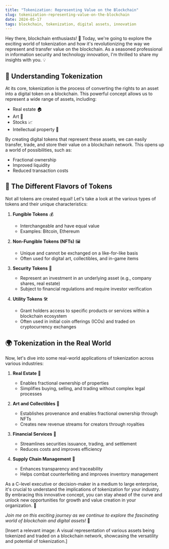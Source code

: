 ```yaml
---
title: "Tokenization: Representing Value on the Blockchain"
slug: tokenization-representing-value-on-the-blockchain
date: 2024-05-17
tags: blockchain, tokenization, digital assets, innovation
---
```


Hey there, blockchain enthusiasts! 🚀 Today, we're going to explore the exciting world of tokenization and how it's revolutionizing the way we represent and transfer value on the blockchain. As a seasoned professional in information security and technology innovation, I'm thrilled to share my insights with you. 💡

## 🌟 Understanding Tokenization

At its core, tokenization is the process of converting the rights to an asset into a digital token on a blockchain. This powerful concept allows us to represent a wide range of assets, including:

- Real estate 🏠
- Art 🎨
- Stocks 📈
- Intellectual property 💭

By creating digital tokens that represent these assets, we can easily transfer, trade, and store their value on a blockchain network. This opens up a world of possibilities, such as:

- Fractional ownership
- Improved liquidity
- Reduced transaction costs

## 🔑 The Different Flavors of Tokens

Not all tokens are created equal! Let's take a look at the various types of tokens and their unique characteristics:

1. **Fungible Tokens** 💰
   - Interchangeable and have equal value
   - Examples: Bitcoin, Ethereum

2. **Non-Fungible Tokens (NFTs)** 🖼️
   - Unique and cannot be exchanged on a like-for-like basis
   - Often used for digital art, collectibles, and in-game items

3. **Security Tokens** 🔐
   - Represent an investment in an underlying asset (e.g., company shares, real estate)
   - Subject to financial regulations and require investor verification

4. **Utility Tokens** 🛠️
   - Grant holders access to specific products or services within a blockchain ecosystem
   - Often used in initial coin offerings (ICOs) and traded on cryptocurrency exchanges

## 🌍 Tokenization in the Real World

Now, let's dive into some real-world applications of tokenization across various industries:

1. **Real Estate** 🏰
   - Enables fractional ownership of properties
   - Simplifies buying, selling, and trading without complex legal processes

2. **Art and Collectibles** 🎨
   - Establishes provenance and enables fractional ownership through NFTs
   - Creates new revenue streams for creators through royalties

3. **Financial Services** 💸
   - Streamlines securities issuance, trading, and settlement
   - Reduces costs and improves efficiency

4. **Supply Chain Management** 🚚
   - Enhances transparency and traceability
   - Helps combat counterfeiting and improves inventory management

As a C-level executive or decision-maker in a medium to large enterprise, it's crucial to understand the implications of tokenization for your industry. By embracing this innovative concept, you can stay ahead of the curve and unlock new opportunities for growth and value creation in your organization. 🚀

*Join me on this exciting journey as we continue to explore the fascinating world of blockchain and digital assets!* 💎

[Insert a relevant image: A visual representation of various assets being tokenized and traded on a blockchain network, showcasing the versatility and potential of tokenization.]
